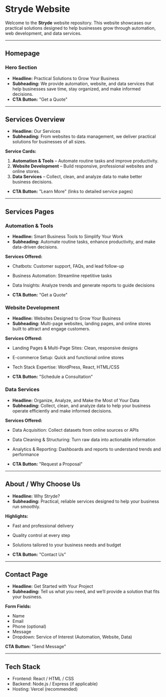 # Stryde Website

Welcome to the **Stryde** website repository. This website showcases our practical solutions designed to help businesses grow through automation, web development, and data services.  

---

## Homepage

### Hero Section
- **Headline:** Practical Solutions to Grow Your Business  
- **Subheading:** We provide automation, website, and data services that help businesses save time, stay organized, and make informed decisions.  
- **CTA Button:** "Get a Quote"  

---

## Services Overview
- **Headline:** Our Services  
- **Subheading:** From websites to data management, we deliver practical solutions for businesses of all sizes.  

**Service Cards:**
1. **Automation & Tools** – Automate routine tasks and improve productivity.  
2. **Website Development** – Build responsive, professional websites and online stores.  
3. **Data Services** – Collect, clean, and analyze data to make better business decisions.  

- **CTA Button:** "Learn More" (links to detailed service pages)  

---

## Services Pages

### Automation & Tools
- **Headline:** Smart Business Tools to Simplify Your Work  
- **Subheading:** Automate routine tasks, enhance productivity, and make data-driven decisions.  

**Services Offered:**
- Chatbots: Customer support, FAQs, and lead follow-up  
- Business Automation: Streamline repetitive tasks  
- Data Insights: Analyze trends and generate reports to guide decisions  

- **CTA Button:** "Get a Quote"  

### Website Development
- **Headline:** Websites Designed to Grow Your Business  
- **Subheading:** Multi-page websites, landing pages, and online stores built to attract and engage customers.  

**Services Offered:**
- Landing Pages & Multi-Page Sites: Clean, responsive designs  
- E-commerce Setup: Quick and functional online stores  
- Tech Stack Expertise: WordPress, React, HTML/CSS  

- **CTA Button:** "Schedule a Consultation"  

### Data Services
- **Headline:** Organize, Analyze, and Make the Most of Your Data  
- **Subheading:** Collect, clean, and analyze data to help your business operate efficiently and make informed decisions.  

**Services Offered:**
- Data Acquisition: Collect datasets from online sources or APIs  
- Data Cleaning & Structuring: Turn raw data into actionable information  
- Analytics & Reporting: Dashboards and reports to understand trends and performance  

- **CTA Button:** "Request a Proposal"  

---

## About / Why Choose Us
- **Headline:** Why Stryde?  
- **Subheading:** Practical, reliable services designed to help your business run smoothly.  

**Highlights:**
- Fast and professional delivery  
- Quality control at every step  
- Solutions tailored to your business needs and budget  

- **CTA Button:** "Contact Us"  

---

## Contact Page
- **Headline:** Get Started with Your Project  
- **Subheading:** Tell us what you need, and we’ll provide a solution that fits your business.  

**Form Fields:**
- Name  
- Email  
- Phone (optional)  
- Message  
- Dropdown: Service of Interest (Automation, Website, Data)  

**CTA Button:** "Send Message"  

---

## Tech Stack
- Frontend: React / HTML / CSS  
- Backend: Node.js / Express (if applicable)  
- Hosting: Vercel (recommended)  


